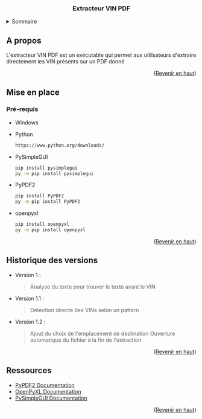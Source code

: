 <!-- LOGO PROJET -->
<div align="center">
  <h3 align="center">Extracteur VIN PDF</h3>
</div>

<!-- SOMMAIRE -->
<details>
  <summary>Sommaire</summary>
  <ol>
    <li>
      <a href="#a-propos">A propos</a>
    </li>
    <li>
      <a href="#mise-en-place">Mise en place</a>
      <ul>
        <li><a href="#prerequis">Pré-requis</a></li>
        <li><a href="#installation">Installation</a></li>
      </ul>
    </li>
    <li><a href="#utilisation">Utilisation</a></li>
    <lia><a href="#versionhistory">Historique des versions</a></li>
    <li><a href="#ressources">Ressources utilisés</a></li>
  </ol>
</details>

<!-- A propos -->
## A propos


L'extracteur VIN PDF est un exécutable qui permet aux utilisateurs d'extraire directement les VIN présents sur un PDF donné

<p align="right">(<a href="#readme-top">Revenir en haut</a>)</p>


<!-- Mise en place -->
## Mise en place

### Pré-requis

* Windows
* Python
  ```sh
  https://www.python.org/downloads/
  ```
    
* PySimpleGUI
  ```sh
  pip install pysimplegui
  py -m pip install pysimplegui
  ```

* PyPDF2
  ```sh
  pip install PyPDF2
  py -m pip install PyPDF2
  ```

* openpyxl
  ```sh
  pip install openpyxl
  py -m pip install openpyxl
  ```

<p align="right">(<a href="#readme-top">Revenir en haut</a>)</p>

<!-- Historique des versions -->
## Historique des versions

- Version 1 : 
	> Analyse du texte pour trouver le texte avant le VIN

- Version 1.1 :
	> Détection directe des VINs selon un pattern
- Version 1.2 :
  > Ajout du choix de l'emplacement de destination
  > Ouverture automatique du fichier à la fin de l'extraction

<p align="right">(<a href="#readme-top">Revenir en haut</a>)</p>

<!-- Ressources utilisées -->
## Ressources

* [PyPDF2 Documentation](https://pypdf2.readthedocs.io/en/3.0.0/)
* [OpenPyXL Documentation](https://openpyxl.readthedocs.io/en/stable/)
* [PySimpleGUI Documentation](https://www.pysimplegui.org/en/latest/)
<p align="right">(<a href="#readme-top">Revenir en haut</a>)</p>